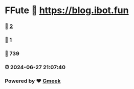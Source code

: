 # FFute :link: https://blog.ibot.fun 
### :page_facing_up: [2](https://blog.ibot.fun/tag.html) 
### :speech_balloon: 1 
### :hibiscus: 739 
### :alarm_clock: 2024-06-27 21:07:40 
### Powered by :heart: [Gmeek](https://github.com/Meekdai/Gmeek)
